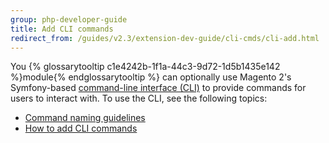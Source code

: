 ```yaml
---
group: php-developer-guide
title: Add CLI commands
redirect_from: /guides/v2.3/extension-dev-guide/cli-cmds/cli-add.html
---
```


You {% glossarytooltip c1e4242b-1f1a-44c3-9d72-1d5b1435e142 %}module{% endglossarytooltip %} can optionally use Magento 2's Symfony-based [command-line interface (CLI)]({{page.baseurl}}/configure/command-line.html#config-new-cli-intro) to provide commands for users to interact with. To use the CLI, see the following topics:

* [Command naming guidelines]({{page.baseurl}}/extension-development/core-concepts/cli-command/naming.html)
* [How to add CLI commands]({{page.baseurl}}/extension-development/tutorials/cli-command.html)

